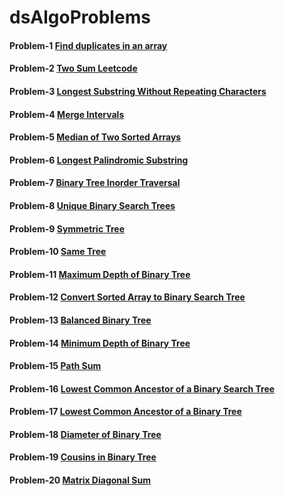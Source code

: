 # dsAlgoProblems
#### Problem-1 [Find duplicates in an array](https://practice.geeksforgeeks.org/problems/find-duplicates-in-an-array/1/?category[]=Arrays&category[]=Arrays&company[]=Amazon&company[]=Amazon&problemType=functional&difficulty[]=0&difficulty[]=1&page=1&sortBy=submissions&query=category[]Arrayscompany[]AmazonproblemTypefunctionaldifficulty[]0difficulty[]1page1sortBysubmissionscompany[]Amazoncategory[]Arrays)

#### Problem-2 [Two Sum Leetcode](https://leetcode.com/problems/add-two-numbers)

#### Problem-3 [Longest Substring Without Repeating Characters](https://leetcode.com/problems/longest-substring-without-repeating-characters/)

#### Problem-4 [Merge Intervals](https://www.interviewbit.com/problems/merge-intervals/)

#### Problem-5 [Median of Two Sorted Arrays](https://leetcode.com/problems/median-of-two-sorted-arrays/)

#### Problem-6 [Longest Palindromic Substring](https://leetcode.com/problems/longest-palindromic-substring/)

#### Problem-7 [Binary Tree Inorder Traversal](https://leetcode.com/problems/binary-tree-inorder-traversal/)

#### Problem-8 [Unique Binary Search Trees](https://leetcode.com/problems/unique-binary-search-trees/)

#### Problem-9 [Symmetric Tree](https://leetcode.com/problems/symmetric-tree/)

#### Problem-10 [Same Tree](https://leetcode.com/problems/same-tree/)

#### Problem-11 [Maximum Depth of Binary Tree](https://leetcode.com/problems/maximum-depth-of-binary-tree/)

#### Problem-12 [Convert Sorted Array to Binary Search Tree](https://leetcode.com/problems/convert-sorted-array-to-binary-search-tree/)

#### Problem-13 [Balanced Binary Tree](https://leetcode.com/problems/balanced-binary-tree/)

#### Problem-14 [Minimum Depth of Binary Tree](https://leetcode.com/problems/minimum-depth-of-binary-tree/)

#### Problem-15 [Path Sum](https://leetcode.com/problems/path-sum/)

#### Problem-16 [Lowest Common Ancestor of a Binary Search Tree](https://leetcode.com/problems/lowest-common-ancestor-of-a-binary-search-tree/)

#### Problem-17 [Lowest Common Ancestor of a Binary Tree](https://leetcode.com/problems/lowest-common-ancestor-of-a-binary-tree/)

#### Problem-18 [Diameter of Binary Tree](https://leetcode.com/problems/diameter-of-binary-tree/)

#### Problem-19 [Cousins in Binary Tree](https://leetcode.com/problems/cousins-in-binary-tree/)

#### Problem-20 [Matrix Diagonal Sum](https://leetcode.com/problems/matrix-diagonal-sum/)
